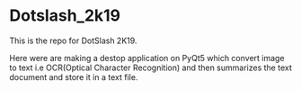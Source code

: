 # Dotslash_2k19

This is the repo for DotSlash 2K19.<br>

Here were are making a destop application on PyQt5 which convert image to text i.e OCR(Optical Character Recognition) and
then summarizes the text document and store it in a text file.<br>
